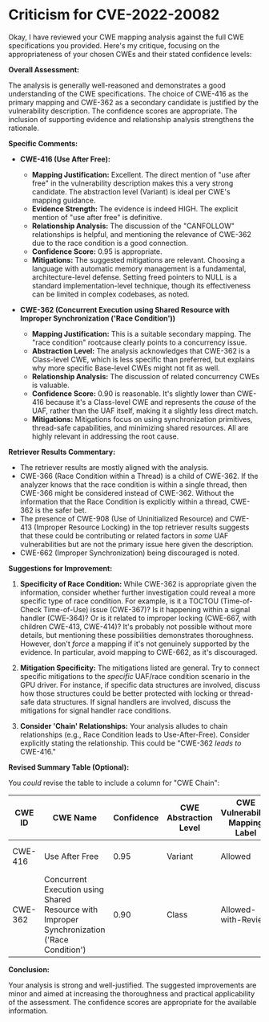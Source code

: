 # Criticism for CVE-2022-20082

Okay, I have reviewed your CWE mapping analysis against the full CWE specifications you provided. Here's my critique, focusing on the appropriateness of your chosen CWEs and their stated confidence levels:

**Overall Assessment:**

The analysis is generally well-reasoned and demonstrates a good understanding of the CWE specifications. The choice of CWE-416 as the primary mapping and CWE-362 as a secondary candidate is justified by the vulnerability description. The confidence scores are appropriate. The inclusion of supporting evidence and relationship analysis strengthens the rationale.

**Specific Comments:**

*   **CWE-416 (Use After Free):**
    *   **Mapping Justification:** Excellent. The direct mention of "use after free" in the vulnerability description makes this a very strong candidate. The abstraction level (Variant) is ideal per CWE's mapping guidance.
    *   **Evidence Strength:** The evidence is indeed HIGH. The explicit mention of "use after free" is definitive.
    *   **Relationship Analysis:** The discussion of the "CANFOLLOW" relationships is helpful, and mentioning the relevance of CWE-362 due to the race condition is a good connection.
    *   **Confidence Score:** 0.95 is appropriate.
    *   **Mitigations:** The suggested mitigations are relevant. Choosing a language with automatic memory management is a fundamental, architecture-level defense. Setting freed pointers to NULL is a standard implementation-level technique, though its effectiveness can be limited in complex codebases, as noted.

*   **CWE-362 (Concurrent Execution using Shared Resource with Improper Synchronization ('Race Condition'))**
    *   **Mapping Justification:** This is a suitable secondary mapping. The "race condition" rootcause clearly points to a concurrency issue.
    *   **Abstraction Level:** The analysis acknowledges that CWE-362 is a Class-level CWE, which is less specific than preferred, but explains why more specific Base-level CWEs might not fit as well.
    *   **Relationship Analysis:** The discussion of related concurrency CWEs is valuable.
    *   **Confidence Score:** 0.90 is reasonable. It's slightly lower than CWE-416 because it's a Class-level CWE and represents the *cause* of the UAF, rather than the UAF itself, making it a slightly less direct match.
     *  **Mitigations:** Mitigations focus on using synchronization primitives, thread-safe capabilities, and minimizing shared resources. All are highly relevant in addressing the root cause.

**Retriever Results Commentary:**

*   The retriever results are mostly aligned with the analysis.
*   CWE-366 (Race Condition within a Thread) is a child of CWE-362. If the analyzer knows that the race condition is within a single thread, then CWE-366 might be considered instead of CWE-362. Without the information that the Race Condition is explicitly within a thread, CWE-362 is the safer bet.
*   The presence of CWE-908 (Use of Uninitialized Resource) and CWE-413 (Improper Resource Locking) in the top retriever results suggests that these could be contributing or related factors in *some* UAF vulnerabilities but are not the primary issue here given the description.
*   CWE-662 (Improper Synchronization) being discouraged is noted.

**Suggestions for Improvement:**

1.  **Specificity of Race Condition:** While CWE-362 is appropriate given the information, consider whether further investigation could reveal a more specific type of race condition. For example, is it a TOCTOU (Time-of-Check Time-of-Use) issue (CWE-367)? Is it happening within a signal handler (CWE-364)? Or is it related to improper locking (CWE-667, with children CWE-413, CWE-414)? It's probably not possible without more details, but mentioning these possibilities demonstrates thoroughness. However, don't *force* a mapping if it's not genuinely supported by the evidence. In particular, avoid mapping to CWE-662, as it's discouraged.

2.  **Mitigation Specificity:** The mitigations listed are general. Try to connect specific mitigations to the *specific* UAF/race condition scenario in the GPU driver.  For instance, if specific data structures are involved, discuss how those structures could be better protected with locking or thread-safe data structures. If signal handlers are involved, discuss the mitigations for signal handler race conditions.

3.  **Consider 'Chain' Relationships:** Your analysis alludes to chain relationships (e.g., Race Condition leads to Use-After-Free). Consider explicitly stating the relationship. This could be "CWE-362 *leads to* CWE-416."

**Revised Summary Table (Optional):**

You *could* revise the table to include a column for "CWE Chain":

| CWE ID | CWE Name | Confidence | CWE Abstraction Level | CWE Vulnerability Mapping Label | CWE-Vulnerability Mapping Notes | CWE Chain |
|---|---|---|---|---|---|---|
| CWE-416 | Use After Free | 0.95 | Variant | Allowed | Primary CWE | *From CWE-362* |
| CWE-362 | Concurrent Execution using Shared Resource with Improper Synchronization ('Race Condition') | 0.90 | Class | Allowed-with-Review | Secondary Candidate | *Leads to CWE-416* |

**Conclusion:**

Your analysis is strong and well-justified. The suggested improvements are minor and aimed at increasing the thoroughness and practical applicability of the assessment. The confidence scores are appropriate for the available information.